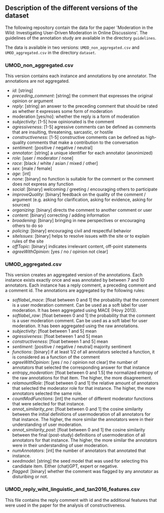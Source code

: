 ## Description of the different versions of the dataset

The following repository contain the data for the paper 'Moderation in the Wild: Investigating User-Driven Moderation in Online Discussions'.
The guidelines of the annotation study are available in the directory `guidelines`.

The data is available in two versions: `UMOD_non_aggregated.csv` and `UMOD_aggregated.csv` in the directory `dataset`.

### UMOD_non_aggregated.csv

This version contains each instance and annotations by one annotator. The annotations are not aggregated.

- *id*: [string]
- *preceding_comment*: [string] the comment that expresses the original opinion or argument
- *reply*: [string] an answer to the preceding comment that should be rated as whether it expresses some form of moderation
- moderation [yes/no]: whether the reply is a form of moderation
- *subjectivity*: [1-5] how opinionated is the comment
- *agressiveness*: [1-5] agressive comments can be defined as comments that are insulting, threatening, sarcastic, or hostile
- *constructiveness*: [1-5] constructive comments can be defined as high-quality comments that make a contribution to the conversation
- *sentiment*: [positive / negative / neutral] 
- *annotator*: [string] a unique identifier for each annotator (anonimized)
- *role*: [user / moderator / none]
- *race*: [black / white / asian / mixed / other]
- *sex*: [male / female]
- *age*: [int]
- *none*: [binary] no function is suitable for the comment or the comment does not express any function
- *social*: [binary] welcoming / greeting / encouraging others to participate
- *improveQuality*: [binary] feedback on the quality of the comment / argument (e.g. asking for clarification, asking for evidence, asking for sources)
- *organizing*: [binary] directs the comment to another comment or user
- *content*: [binary] correcting / adding information
- *broadening*: [binary] bringing in new perspectives or encouraging others to do so
- *policing*: [binary] encouraging civil and respectful behavior
- *siteIssues*: [binary] helps to resolve issues with the site or to explain rules of the site
- *offTopic*: [binary] indicates irrelevant content, off-point statements
- *agreeWithOpinion*: [yes / no / opinion not clear]

### UMOD_aggregated.csv

This version creates an aggregated version of the annotations. Each instance exists exactly once and was annotated by between 7 and 10 annotators. Each instance has a reply comment, a preceding comment and a comment id.
The annotations are aggregated by the following rules:

- *softlabel_mace*: [float between 0 and 1] the probability that the comment is a user moderation comment. Can be used as a soft label for user moderation. It has been aggregated using MACE (Hovy 2013).
- *softlabel_raw*: [float between 0 and 1] the probability that the comment is a user moderation comment. Can be used as a soft label for user moderation. It has been aggregated using the raw annotations.
- *subjectivity*: [float between 1 and 5] mean
- *agressiveness*: [float between 1 and 5] mean
- *constructiveness*: [float between 1 and 5] mean
- *sentiment*: [positive / negative / neutral] majority sentiment
- *functions*: [binary] if at least 1/2 of all annotators selected a function, it is considered as a function of the comment 
- *agreeWithOpinion*: [yes / no / opinion not clear] the number of annotators that selected the corresponding answer for that instance
- *entropy_moderation*: [float between 0 and 1.5] the normalized entropy of the raw annotations for that item. The higher, the more disagreement.
- *relamountRole*: [float between 0 and 1] the relative amount of annotators that selected the moderator role for that instance. The higher, the more annotators selected the same role.
- *countModFunctions*: [int] the number of different moderator functions that were selected for that instance.
- *annot_similarity_pre*: [float between 0 and 1] the cosine similarity between the initial definitions of usermoderation of all annotators for that instance. The higher, the more similar the annotators were in their understanding of user moderation.
- *annot_similarity_post*: [float between 0 and 1] the cosine similarity between the final (post-study) definitions of usermoderation of all annotators for that instance. The higher, the more similar the annotators were in their understanding of user moderation.
- *numAnnotators*: [int] the number of annotators that annotated that instance.
- *seedmodel*: [string] the seed model that was used for selecting this candidate item. Either (chat)GPT, expert or negative.
- *flagged*: [binary] whether the comment was flagged by any annotator as disturibing or not.

### UMOD_reply_wiht_linguistic_and_tan2016_features.csv

This file contains the reply comment with id and the additional features that were used in the paper for the analysis of constructiveness.
